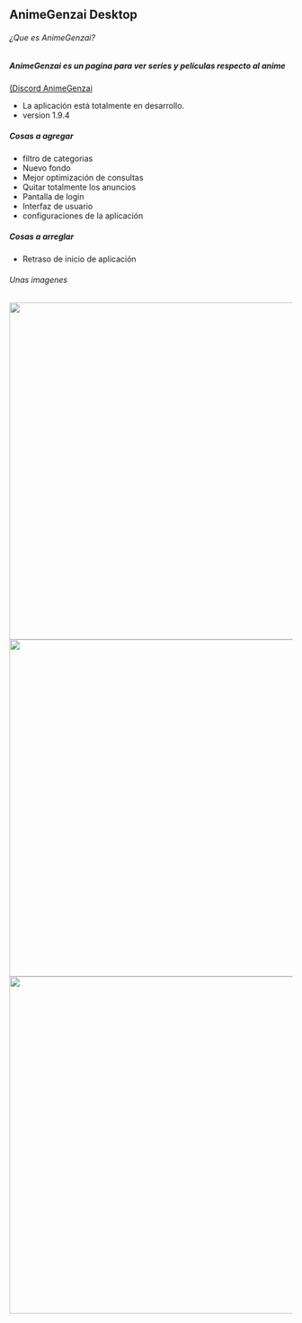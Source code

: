 ## AnimeGenzai Desktop
###### ¿Que es AnimeGenzai?
##### AnimeGenzai es un pagina para ver series y películas respecto al anime

[(Discord AnimeGenzai](https://discord.gg/F59KYXtjMv)
* La aplicación está totalmente en desarrollo.
* version 1.9.4

##### Cosas a agregar

* filtro de categorias
* Nuevo fondo
* Mejor optimización de consultas
* Quitar totalmente los anuncios
* Pantalla de login
* Interfaz de usuario
* configuraciones de la aplicación

##### Cosas a arreglar

* Retraso de inicio de aplicación

###### Unas imagenes
<img width="600" src="https://i.imgur.com/FuP0wWJ.png">
<img width="600" src="https://i.imgur.com/YbPGiot.png">
<img width="600" src="https://i.imgur.com/6MVMspS.png">

